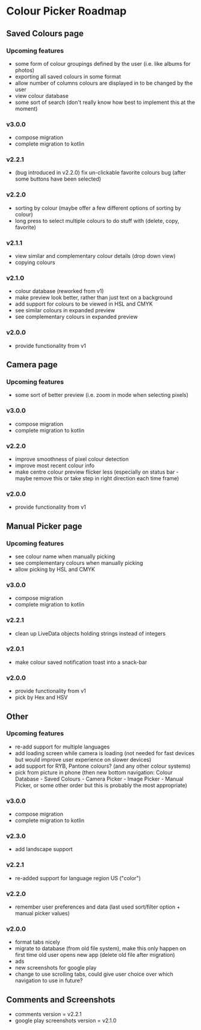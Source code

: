 # Colour Picker Roadmap

## Saved Colours page

### Upcoming features
- some form of colour groupings defined by the user (i.e. like albums for photos)
- exporting all saved colours in some format
- allow number of columns colours are displayed in to be changed by the user
- view colour database
- some sort of search (don't really know how best to implement this at the moment)

### v3.0.0
- compose migration
- complete migration to kotlin

### v2.2.1
- (bug introduced in v2.2.0) fix un-clickable favorite colours bug (after some buttons have been selected)

### v2.2.0
- sorting by colour (maybe offer a few different options of sorting by colour)
- long press to select multiple colours to do stuff with (delete, copy, favorite)

### v2.1.1
- view similar and complementary colour details (drop down view)
- copying colours

### v2.1.0
- colour database (reworked from v1)
- make preview look better, rather than just text on a background
- add support for colours to be viewed in HSL and CMYK
- see similar colours in expanded preview
- see complementary colours in expanded preview

### v2.0.0
- provide functionality from v1

## Camera page

### Upcoming features
- some sort of better preview (i.e. zoom in mode when selecting pixels)

### v3.0.0
- compose migration
- complete migration to kotlin

### v2.2.0
- improve smoothness of pixel colour detection
- improve most recent colour info
- make centre colour preview flicker less (especially on status bar - maybe remove this or take step in right direction each time frame)

### v2.0.0
- provide functionality from v1

## Manual Picker page

### Upcoming features
- see colour name when manually picking
- see complementary colours when manually picking
- allow picking by HSL and CMYK

### v3.0.0
- compose migration
- complete migration to kotlin

### v2.2.1
- clean up LiveData objects holding strings instead of integers

### v2.0.1
- make colour saved notification toast into a snack-bar

### v2.0.0
- provide functionality from v1
- pick by Hex and HSV

## Other

### Upcoming features
- re-add support for multiple languages
- add loading screen while camera is loading (not needed for fast devices but would improve user experience on slower devices)
- add support for RYB, Pantone colours? (and any other colour systems)
- pick from picture in phone (then new bottom navigation: Colour Database - Saved Colours - Camera Picker - Image Picker - Manual Picker, or some other order but this is probably the most appropriate)

### v3.0.0
- compose migration
- complete migration to kotlin

### v2.3.0
- add landscape support

### v2.2.1
- re-added support for language region US ("color")

### v2.2.0
- remember user preferences and data (last used sort/filter option + manual picker values)

### v2.0.0
- format tabs nicely
- migrate to database (from old file system), make this only happen on first time old user opens new app (delete old file after migration)
- ads
- new screenshots for google play
- change to use scrolling tabs, could give user choice over which navigation to use in future?

## Comments and Screenshots
- comments version = v2.2.1
- google play screenshots version = v2.1.0